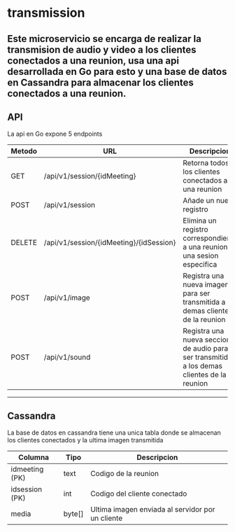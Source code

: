 # transmission

Este microservicio se encarga de realizar la transmision de audio y video a los clientes conectados a una reunion, usa una api desarrollada en Go para esto 
y una base de datos en Cassandra para almacenar los clientes conectados a una reunion.
---

## API
La api en Go expone 5 endpoints

| Metodo | URL | Descripcion |
| --- | --- | --- |
| GET | /api/v1/session/{idMeeting} | Retorna todos los clientes conectados a una reunion |
| POST | /api/v1/session | Añade un nuevo registro |
| DELETE | /api/v1/session/{idMeeting}/{idSession} | Elimina un registro correspondiente a una reunion y una sesion especifica |
| POST | /api/v1/image | Registra una nueva imagen para ser transmitida a los demas clientes de la reunion |
| POST | /api/v1/sound | Registra una nueva seccion de audio para ser transmitida a los demas clientes de la reunion |

---

## Cassandra
La base de datos en cassandra tiene una unica tabla donde se almacenan los clientes conectados y la ultima imagen transmitida

| Columna | Tipo | Descripcion |
| --- | --- | --- |
| idmeeting (PK) | text | Codigo de la reunion |
| idsession (PK) | int | Codigo del cliente conectado |
| media | byte[] | Ultima imagen enviada al servidor por un cliente |
